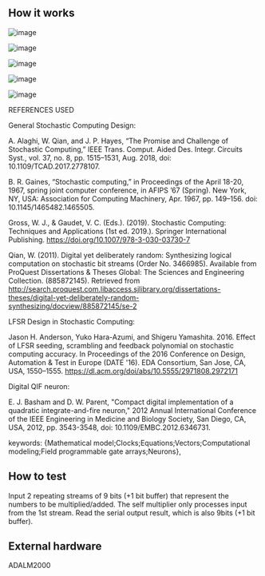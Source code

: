 <!---

This file is used to generate your project datasheet. Please fill in the information below and delete any unused
sections.

You can also include images in this folder and reference them in the markdown. Each image must be less than
512 kb in size, and the combined size of all images must be less than 1 MB.
-->

## How it works

![image](https://github.com/user-attachments/assets/6924e016-4e65-4bed-8944-ef4e41f4f047)

![image](https://github.com/user-attachments/assets/ab88452a-30cf-4aba-b18a-996dbd8a847b)

![image](https://github.com/user-attachments/assets/fcab6fb1-10ba-4726-8425-0483b531dcbb)

![image](https://github.com/user-attachments/assets/efc9ba6b-c90a-40f7-8d51-2793fe7630d8)

![image](https://github.com/user-attachments/assets/44a38e96-9751-43b5-a7a7-c04c945208de)

REFERENCES USED
​

General Stochastic Computing Design:​

A. Alaghi, W. Qian, and J. P. Hayes, “The Promise and Challenge of Stochastic Computing,” IEEE Trans. Comput. Aided Des. Integr. Circuits Syst., vol. 37, no. 8, pp. 1515–1531, Aug. 2018, doi: 10.1109/TCAD.2017.2778107.​

B. R. Gaines, “Stochastic computing,” in Proceedings of the April 18-20, 1967, spring joint computer conference, in AFIPS ’67 (Spring). New York, NY, USA: Association for Computing Machinery, Apr. 1967, pp. 149–156. doi: 10.1145/1465482.1465505.​

Gross, W. J., & Gaudet, V. C. (Eds.). (2019). Stochastic Computing: Techniques and Applications (1st ed. 2019.). Springer International Publishing. https://doi.org/10.1007/978-3-030-03730-7​

Qian, W. (2011). Digital yet deliberately random: Synthesizing logical computation on stochastic bit streams (Order No. 3466985). Available from ProQuest Dissertations & Theses Global: The Sciences and Engineering Collection. (885872145). Retrieved from http://search.proquest.com.libaccess.sjlibrary.org/dissertations-theses/digital-yet-deliberately-random-synthesizing/docview/885872145/se-2​

LFSR Design in Stochastic Computing:​

Jason H. Anderson, Yuko Hara-Azumi, and Shigeru Yamashita. 2016. Effect of LFSR seeding, scrambling and feedback polynomial on stochastic computing accuracy. In Proceedings of the 2016 Conference on Design, Automation & Test in Europe (DATE '16). EDA Consortium, San Jose, CA, USA, 1550–1555. https://dl.acm.org/doi/abs/10.5555/2971808.2972171​

Digital QIF neuron:​

E. J. Basham and D. W. Parent, "Compact digital implementation of a quadratic integrate-and-fire neuron," 2012 Annual International Conference of the IEEE Engineering in Medicine and Biology Society, San Diego, CA, USA, 2012, pp. 3543-3548, doi: 10.1109/EMBC.2012.6346731.​

 keywords: {Mathematical model;Clocks;Equations;Vectors;Computational modeling;Field programmable gate arrays;Neurons}, ​



## How to test
Input 2 repeating streams of 9 bits (+1 bit buffer) that represent the numbers to be multiplied/added.
The self multiplier only processes input from the 1st stream.
Read the serial output result, which is also 9bits (+1 bit buffer).

## External hardware
ADALM2000
